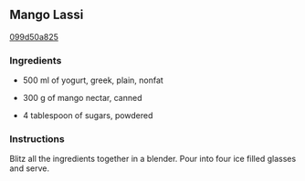 ## Mango Lassi

[099d50a825](http://www.food.com/recipe/mango-lassi-131790)

### Ingredients

 - 500 ml of yogurt, greek, plain, nonfat

 - 300 g of mango nectar, canned

 - 4 tablespoon of sugars, powdered

### Instructions

Blitz all the ingredients together in a blender. Pour into four ice filled glasses and serve.